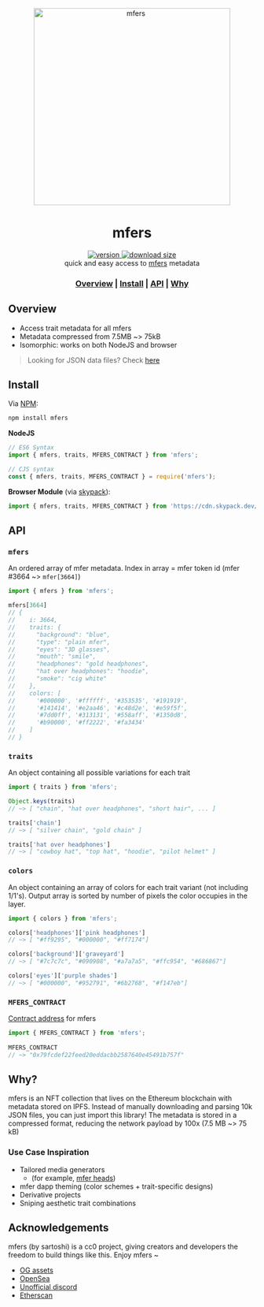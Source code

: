 <div align="center">
  <img src="https://github.com/mfers-dev/mfers/raw/main/meta/social.png" alt="mfers" width="400" />
</div>

<h1 align="center">mfers</h1>
<div align="center">
  <a href="https://npmjs.org/package/mfers">
    <img src="https://badgen.now.sh/npm/v/mfers" alt="version" />
  </a>
  <a href="https://bundlephobia.com/result?p=mfers">
    <img src="https://img.badgesize.io/mfers-dev/mfers/main/dist/es.min.js?compression=brotli" alt="download size" />
  </a>
</div>

<div align="center">quick and easy access to <a href="https://opensea.io/collection/mfers">mfers</a> metadata</div>

<h3 align="center">
  <a href="#Overview"><b>Overview</b></a> | 
  <a href="#Install"><b>Install</b></a> | 
  <a href="#API"><b>API</b></a> | 
  <a href="#Why?"><b>Why</b></a>
</h3>

## Overview
- Access trait metadata for all mfers
- Metadata compressed from 7.5MB ~> 75kB
- Isomorphic: works on both NodeJS and browser

> Looking for JSON data files? Check [here](https://github.com/mfers-dev/mfers/tree/main/data)

## Install

Via [NPM](https://npmjs.com/package/mfers):
```sh
npm install mfers
```

**NodeJS**
```js
// ES6 Syntax
import { mfers, traits, MFERS_CONTRACT } from 'mfers';

// CJS syntax
const { mfers, traits, MFERS_CONTRACT } = require('mfers');
```

**Browser Module** (via [skypack](https://skypack.dev)):
```js
import { mfers, traits, MFERS_CONTRACT } from 'https://cdn.skypack.dev/mfers';
```

## API


### `mfers`

An ordered array of mfer metadata. Index in array = mfer token id (mfer #3664 ~> `mfer[3664]`)

```js
import { mfers } from 'mfers';

mfers[3664]
// {
//    i: 3664,
//    traits: {
//      "background": "blue",
//      "type": "plain mfer",
//      "eyes": "3D glasses",
//      "mouth": "smile",
//      "headphones": "gold headphones",
//      "hat over headphones": "hoodie",
//      "smoke": "cig white"
//    },
//    colors: [
//      '#000000', '#ffffff', '#353535', '#191919',
//      '#141414', '#e2aa46', '#c48d2e', '#e59f5f',
//      '#7dd0ff', '#313131', '#558aff', '#1350d8',
//      '#b90000', '#ff2222', '#fa3434'
//    ]
// }
```

### `traits`

An object containing all possible variations for each trait

```js
import { traits } from 'mfers';

Object.keys(traits)
// ~> [ "chain", "hat over headphones", "short hair", ... ]

traits['chain']
// ~> [ "silver chain", "gold chain" ]

traits['hat over headphones']
// ~> [ "cowboy hat", "top hat", "hoodie", "pilot helmet" ]
```


### `colors`

An object containing an array of colors for each trait variant (not including 1/1's). Output array is sorted by number of pixels the color occupies in the layer.

```js
import { colors } from 'mfers';

colors['headphones']['pink headphones']
// ~> [ "#ff9295", "#000000", "#ff7174"]

colors['background']['graveyard']
// ~> [ "#7c7c7c", "#090908", "#a7a7a5", "#ffc954", "#686867"]

colors['eyes']['purple shades']
// ~> [ "#000000", "#952791", "#6b2768", "#f147eb"]
```

### `MFERS_CONTRACT`

[Contract address]((https://etherscan.io/token/0x79FCDEF22feeD20eDDacbB2587640e45491b757f)) for mfers

```js
import { MFERS_CONTRACT } from 'mfers';
  
MFERS_CONTRACT
// ~> "0x79fcdef22feed20eddacbb2587640e45491b757f"
```


## Why?

mfers is an NFT collection that lives on the Ethereum blockchain with metadata stored on IPFS. Instead of manually downloading and parsing 10k JSON files, you can just import this library! The metadata is stored in a compressed format, reducing the network payload by 100x (7.5 MB ~> 75 kB)

### Use Case Inspiration

- Tailored media generators
  - (for example, [mfer heads](https://heads.mfers.dev/3664.png))
- mfer dapp theming (color schemes + trait-specific designs)
- Derivative projects
- Sniping aesthetic trait combinations


## Acknowledgements

mfers (by sartoshi) is a cc0 project, giving creators and developers the freedom to build things like this. Enjoy mfers ~

- [OG assets](https://drive.google.com/drive/folders/1VfCnmP4NBfDWH9htf_KKWJhNbUXhb2TV)
- [OpenSea](https://opensea.io/collection/mfers)
- [Unofficial discord](https://discord.gg/unofficialmfers)
- [Etherscan](https://etherscan.io/token/0x79FCDEF22feeD20eDDacbB2587640e45491b757f)
